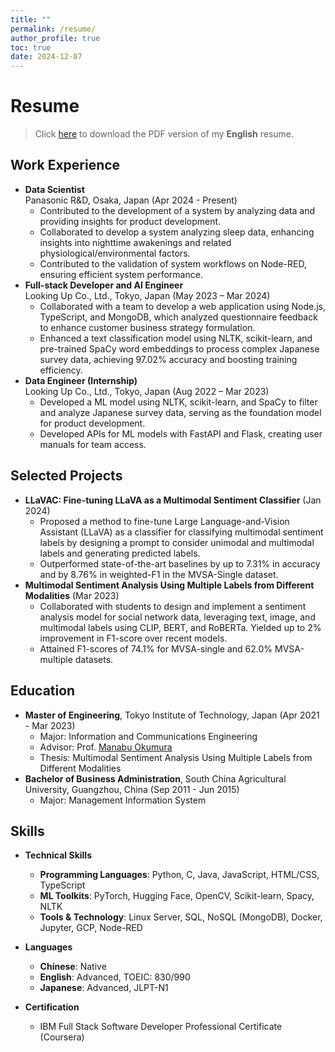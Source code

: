 ```yaml
---
title: ""
permalink: /resume/
author_profile: true
toc: true
date: 2024-12-07
---
```



# Resume
> Click [here](/assets/files/chen-yujun-web-resume-en.pdf) to download the PDF version of my **English** resume.
>
<!-- > Click [here](/assets/files/chen-yujun-web-resume-jp.pdf) to download the PDF version of my **Japanese** resume. -->

## Work Experience
- **Data Scientist**  <br>Panasonic R&D, Osaka, Japan (Apr 2024 - Present)
    - Contributed to the development of a system by analyzing data and providing insights for product development.
    - Collaborated to develop a system analyzing sleep data, enhancing insights into nighttime awakenings and related physiological/environmental factors.
    - Contributed to the validation of system workflows on Node-RED, ensuring efficient system performance.
- **Full-stack Developer and AI Engineer** <br>Looking Up Co., Ltd., Tokyo, Japan (May 2023 – Mar 2024)  
    - Collaborated with a team to develop a web application using Node.js, TypeScript, and MongoDB, which analyzed questionnaire feedback to enhance customer business strategy formulation.
    - Enhanced a text classification model using NLTK, scikit-learn, and pre-trained SpaCy word embeddings to process complex Japanese survey data, achieving 97.02% accuracy and boosting training efficiency.
- **Data Engineer (Internship)** <br>Looking Up Co., Ltd., Tokyo, Japan (Aug 2022 – Mar 2023)  
    - Developed a ML model using NLTK, scikit-learn, and SpaCy to filter and analyze Japanese survey data, serving as the foundation model for product development.
    - Developed APIs for ML models with FastAPI and Flask, creating user manuals for team access.

## Selected Projects
- **LLaVAC: Fine-tuning LLaVA as a Multimodal Sentiment Classifier** (Jan 2024)
    - Proposed a method to fine-tune Large Language-and-Vision Assistant (LLaVA) as a classifier for classifying multimodal sentiment labels by designing a prompt to consider unimodal and multimodal labels and generating predicted labels.
    - Outperformed state-of-the-art baselines by up to 7.31% in accuracy and by 8.76% in weighted-F1 in the MVSA-Single dataset.
- **Multimodal Sentiment Analysis Using Multiple Labels from Different Modalities** (Mar 2023)
    - Collaborated with students to design and implement a sentiment analysis model for social network data, leveraging text, image, and multimodal labels using CLIP, BERT, and RoBERTa. Yielded up to 2% improvement in F1-score over recent models.
    - Attained F1-scores of 74.1% for MVSA-single and 62.0% MVSA-multiple datasets.

## Education
- **Master of Engineering**, Tokyo Institute of Technology, Japan (Apr 2021 - Mar 2023)
    - Major: Information and Communications Engineering
    - Advisor: Prof. [Manabu Okumura](http://www.lr.pi.titech.ac.jp/~oku/index-e.html)
    - Thesis: Multimodal Sentiment Analysis Using Multiple Labels from Different Modalities
- **Bachelor of Business Administration**, South China Agricultural University, Guangzhou, China (Sep 2011 - Jun 2015)
    - Major: Management Information System

## Skills
- **Technical Skills**
    - **Programming Languages**: Python, C, Java, JavaScript, HTML/CSS, TypeScript
    - **ML Toolkits**: PyTorch, Hugging Face, OpenCV, Scikit-learn, Spacy, NLTK
    - **Tools & Technology**: Linux Server, SQL, NoSQL (MongoDB), Docker, Jupyter, GCP, Node-RED

- **Languages**
    - **Chinese**: Native
    - **English**: Advanced, TOEIC: 830/990
    - **Japanese**: Advanced, JLPT-N1

- **Certification**
    - IBM Full Stack Software Developer Professional Certificate (Coursera)